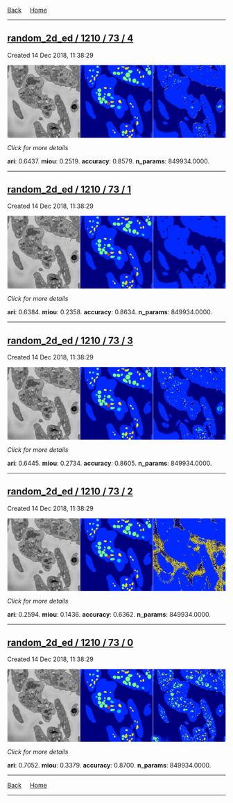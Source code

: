 
[Back](..)&nbsp;&nbsp;&nbsp;&nbsp;&nbsp;[Home](https://leapmanlab.github.io/snapshots)

---

<div class="summary"><a href="4"><h2>random_2d_ed / 1210 / 73 / 4</h2></a><p>Created 14 Dec 2018, 11:38:29
</p><a href="4"><img src="4/media/summary.png" align="center"></a><p>
<i>Click for more details</i>
</p></div>

**ari**: 0.6437. **miou**: 0.2519. **accuracy**: 0.8579. **n_params**: 849934.0000. 

---

<div class="summary"><a href="1"><h2>random_2d_ed / 1210 / 73 / 1</h2></a><p>Created 14 Dec 2018, 11:38:29
</p><a href="1"><img src="1/media/summary.png" align="center"></a><p>
<i>Click for more details</i>
</p></div>

**ari**: 0.6384. **miou**: 0.2358. **accuracy**: 0.8634. **n_params**: 849934.0000. 

---

<div class="summary"><a href="3"><h2>random_2d_ed / 1210 / 73 / 3</h2></a><p>Created 14 Dec 2018, 11:38:29
</p><a href="3"><img src="3/media/summary.png" align="center"></a><p>
<i>Click for more details</i>
</p></div>

**ari**: 0.6445. **miou**: 0.2734. **accuracy**: 0.8605. **n_params**: 849934.0000. 

---

<div class="summary"><a href="2"><h2>random_2d_ed / 1210 / 73 / 2</h2></a><p>Created 14 Dec 2018, 11:38:29
</p><a href="2"><img src="2/media/summary.png" align="center"></a><p>
<i>Click for more details</i>
</p></div>

**ari**: 0.2594. **miou**: 0.1436. **accuracy**: 0.6362. **n_params**: 849934.0000. 

---

<div class="summary"><a href="0"><h2>random_2d_ed / 1210 / 73 / 0</h2></a><p>Created 14 Dec 2018, 11:38:29
</p><a href="0"><img src="0/media/summary.png" align="center"></a><p>
<i>Click for more details</i>
</p></div>

**ari**: 0.7052. **miou**: 0.3379. **accuracy**: 0.8700. **n_params**: 849934.0000. 

---

[Back](..)&nbsp;&nbsp;&nbsp;&nbsp;&nbsp;[Home](https://leapmanlab.github.io/snapshots)

---